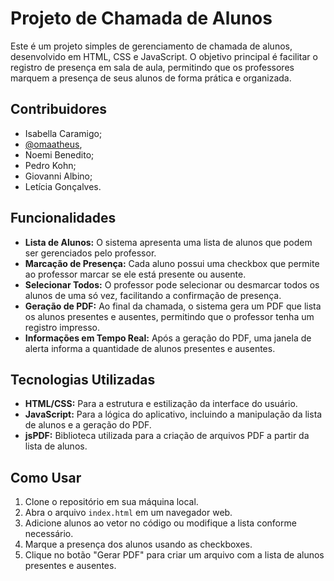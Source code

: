 # Projeto de Chamada de Alunos

Este é um projeto simples de gerenciamento de chamada de alunos, desenvolvido em HTML, CSS e JavaScript. O objetivo principal é facilitar o registro de presença em sala de aula, permitindo que os professores marquem a presença de seus alunos de forma prática e organizada.

## Contribuidores

 - Isabella Caramigo;
 - [@omaatheus](https://github.com/omaatheus), 
 - Noemi Benedito;
 - Pedro Kohn;
 - Giovanni Albino;
 - Letícia Gonçalves.

## Funcionalidades

- **Lista de Alunos:** O sistema apresenta uma lista de alunos que podem ser gerenciados pelo professor.
- **Marcação de Presença:** Cada aluno possui uma checkbox que permite ao professor marcar se ele está presente ou ausente.
- **Selecionar Todos:** O professor pode selecionar ou desmarcar todos os alunos de uma só vez, facilitando a confirmação de presença.
- **Geração de PDF:** Ao final da chamada, o sistema gera um PDF que lista os alunos presentes e ausentes, permitindo que o professor tenha um registro impresso.
- **Informações em Tempo Real:** Após a geração do PDF, uma janela de alerta informa a quantidade de alunos presentes e ausentes.

## Tecnologias Utilizadas

- **HTML/CSS:** Para a estrutura e estilização da interface do usuário.
- **JavaScript:** Para a lógica do aplicativo, incluindo a manipulação da lista de alunos e a geração do PDF.
- **jsPDF:** Biblioteca utilizada para a criação de arquivos PDF a partir da lista de alunos.

## Como Usar

1. Clone o repositório em sua máquina local.
2. Abra o arquivo `index.html` em um navegador web.
3. Adicione alunos ao vetor no código ou modifique a lista conforme necessário.
4. Marque a presença dos alunos usando as checkboxes.
5. Clique no botão "Gerar PDF" para criar um arquivo com a lista de alunos presentes e ausentes.
